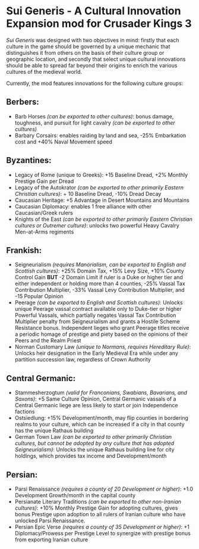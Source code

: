 # Sui Generis - A Cultural Innovation Expansion mod for Crusader Kings 3
_Sui Generis_ was designed with two objectives in mind: firstly that each culture in the game should be governed by a unique mechanic that distinguishes it from others on the basis of their culture group or geographic location, and secondly that select unique cultural innovations should be able to spread far beyond their origins to enrich the various cultures of the medieval world. 

Currently, the mod features innovations for the following culture groups:
## Berbers:
- Barb Horses _(can be exported to other cultures)_: bonus damage, toughness, and pursuit for light cavalry _(can be exported to other cultures)_
- Barbary Corsairs: enables raiding by land and sea, -25% Embarkation cost and +40% Naval Movement speed
## Byzantines:
- Legacy of Rome (unique to Greeks): +15 Baseline Dread, +2% Monthly Prestige Gain per Dread
- Legacy of the Autokrator _(can be exported to other primarily Eastern Christian cultures)_: + 10 Baseline Dread, -10% Dread Decay 
- Caucasian Heritage: +5 Advantage in Desert Mountains and Mountains
- Caucasian Diplomacy: enables 1 free alliance with other Caucasian/Greek rulers
- Knights of the East _(can be exported to other primarily Eastern Christian cultures or Outremer culture)_: unlocks two powerful Heavy Cavalry Men-at-Arms regiments
## Frankish:
- Seigneurialism _(requires Manorialism, can be exported to English and Scottish cultures)_: +25% Domain Tax, +15% Levy Size, +10% County Control Gain **BUT** -2 Domain Limit if ruler is a Duke or higher tier and either independent or holding more than 4 counties, -25% Vassal Tax Contribution Multiplier, -33% Vassal Levy Contribution Multiplier, and -15 Popular Opinion 
- Peerage _(can be exported to English and Scottish cultures)_: Unlocks unique Peerage vassal contract available only to Duke-tier or higher Powerful Vassals, which partially negates Vassal Tax Contribution Multiplier penalty from Seigneurialism and grants a Hostile Scheme Resistance bonus. Independent lieges who grant Peerage titles receive a periodic homage of prestige and piety based on the opinions of their Peers and the Realm Priest 
- Norman Customary Law _(unique to Normans, requires Hereditary Rule)_: Unlocks heir designation in the Early Medieval Era while under any partition succession law, regardless of Crown Authority
## Central Germanic:
- Stammesherzogtum _(valid for Franconians, Swabians, Bavarians, and Saxons)_: +5 Same Culture Opinion, Central Germanic vassals of a Central Germanic liege are less likely to start or join Independence factions
- Ostsiedlung: +15% Development/month, may flip counties in bordering realms to your culture, which can be increased if a city in that county has the unique Rathaus building
- German Town Law _(can be exported to other primarily Christian cultures, but cannot be adopted by any culture that has adopted Seigneurialism)_: Unlocks the unique Rathaus building line for city holdings, which provides tax income and Development/month
## Persian:
- Parsi Renaissance _(requires a county of 20 Development or higher)_: +1.0 Development Growth/month in the capital county
- Persianate Literary Traditions _(can be exported to other non-Iranian cultures)_: +10% Monthly Prestige Gain for adopting cultures, gives bonus Prestige upon adoption to all rulers of Iranian culture who have unlocked Parsi Renaissance.
- Persian Epic Verse _(requires a county of 35 Development or higher)_: +1 Diplomacy/Prowess per Prestige Level to synergize with prestige bonus from exporting Iranian culture
